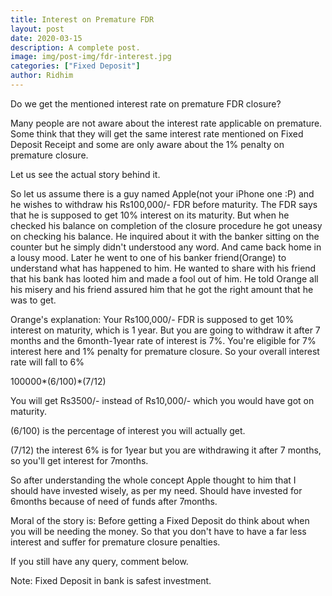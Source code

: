 ```yaml
---
title: Interest on Premature FDR
layout: post
date: 2020-03-15
description: A complete post.
image: img/post-img/fdr-interest.jpg
categories: ["Fixed Deposit"]
author: Ridhim
---
```


Do we get the mentioned interest rate on premature FDR closure?

Many people are not aware about the interest rate applicable on premature.
Some think that they will get the same interest rate mentioned on Fixed Deposit Receipt and some are only aware about the 1% penalty on premature closure.


Let us see the actual story behind it.

So let us assume there is a guy named Apple(not your iPhone one :P) and he wishes to withdraw his Rs100,000/- FDR before maturity. The FDR says that he is supposed to get 10% interest on its maturity.
But when he checked his balance on completion of the closure procedure he got uneasy on checking his balance. He inquired about it with the banker sitting on the counter but he simply didn't understood any word. And came back home in a lousy mood.
Later he went to one of his banker friend(Orange) to understand what has happened to him. He wanted to share with his friend that his bank has looted him and made a fool out of him.
He told Orange all his misery and his friend assured him that he got the right amount that he was to get.

Orange's explanation:
Your Rs100,000/- FDR is supposed to get 10% interest on maturity, which is 1 year.
But you are going to withdraw it after 7 months and the 6month-1year rate of interest is 7%.
You're eligible for 7% interest here and 1% penalty for premature closure.
So your overall interest rate will fall to 6%

100000*(6/100)*(7/12)

You will get Rs3500/- instead of Rs10,000/- which you would have got on maturity.

(6/100) is the percentage of interest you will actually get.

(7/12) the interest 6% is for 1year but you are withdrawing it after 7 months, so you'll get interest for 7months.

So after understanding the whole concept Apple thought to him that I should have invested wisely, as per my need. Should have invested for 6months because of need of funds after 7months.

Moral of the story is: Before getting a Fixed Deposit do think about when you will be needing the money. So that you don't have to have a far less interest and suffer for premature closure penalties.

If you still have any query, comment below.


Note: Fixed Deposit in bank is safest investment.
